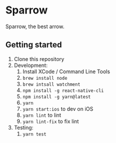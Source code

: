 # Sparrow
Sparrow, the best arrow.

## Getting started

1. Clone this repository
1. Development:
    1. Install XCode / Command Line Tools
    1. `brew install node`
    1. `brew intsall watchment`
    1. `npm install -g react-native-cli`
    1. `npm install -g yarn@latest`
    1. `yarn`
    1. `yarn start:ios` to dev on iOS
    1. `yarn lint` to lint
    1. `yarn lint-fix` to fix lint
1. Testing:
    1. `yarn test`
